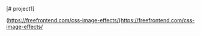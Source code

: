 [# project1]

(https://freefrontend.com/css-image-effects/)https://freefrontend.com/css-image-effects/   <css card effects>
